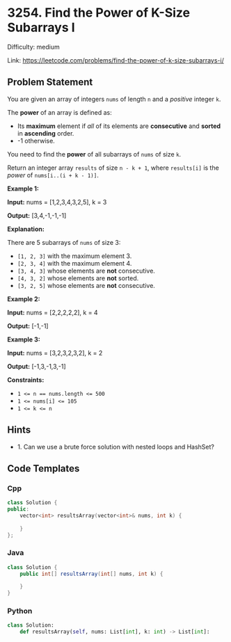 # 3254. Find the Power of K-Size Subarrays I

Difficulty: medium

Link: https://leetcode.com/problems/find-the-power-of-k-size-subarrays-i/

## Problem Statement

You are given an array of integers `nums` of length `n` and a *positive* integer `k`.

The **power** of an array is defined as:

* Its **maximum** element if *all* of its elements are **consecutive** and **sorted** in **ascending** order.
* \-1 otherwise.

You need to find the **power** of all subarrays of `nums` of size `k`.

Return an integer array `results` of size `n - k + 1`, where `results[i]` is the *power* of `nums[i..(i + k - 1)]`.

**Example 1:**

**Input:** nums \= \[1,2,3,4,3,2,5], k \= 3

**Output:** \[3,4,\-1,\-1,\-1]

**Explanation:**

There are 5 subarrays of `nums` of size 3:

* `[1, 2, 3]` with the maximum element 3\.
* `[2, 3, 4]` with the maximum element 4\.
* `[3, 4, 3]` whose elements are **not** consecutive.
* `[4, 3, 2]` whose elements are **not** sorted.
* `[3, 2, 5]` whose elements are **not** consecutive.

**Example 2:**

**Input:** nums \= \[2,2,2,2,2], k \= 4

**Output:** \[\-1,\-1]

**Example 3:**

**Input:** nums \= \[3,2,3,2,3,2], k \= 2

**Output:** \[\-1,3,\-1,3,\-1]

**Constraints:**

* `1 <= n == nums.length <= 500`
* `1 <= nums[i] <= 105`
* `1 <= k <= n`

## Hints

- 1\. Can we use a brute force solution with nested loops and HashSet?

## Code Templates

### Cpp
```cpp
class Solution {
public:
    vector<int> resultsArray(vector<int>& nums, int k) {
        
    }
};
```

### Java
```java
class Solution {
    public int[] resultsArray(int[] nums, int k) {
        
    }
}
```

### Python
```python
class Solution:
    def resultsArray(self, nums: List[int], k: int) -> List[int]:
        
```

